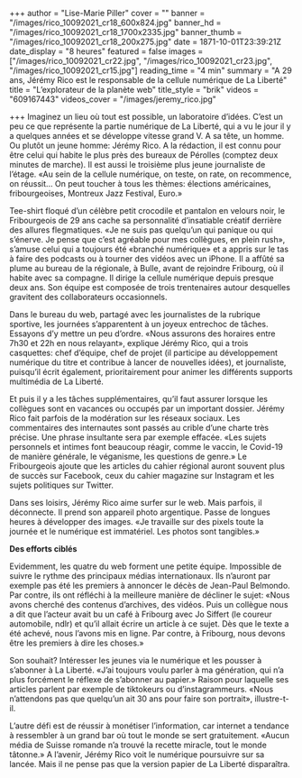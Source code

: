 +++
author = "Lise-Marie Piller"
cover = ""
banner = "/images/rico_10092021_cr18_600x824.jpg"
banner_hd = "/images/rico_10092021_cr18_1700x2335.jpg"
banner_thumb = "/images/rico_10092021_cr18_200x275.jpg"
date = 1871-10-01T23:39:21Z
date_display = "8 heures"
featured = false
images = ["/images/rico_10092021_cr22.jpg", "/images/rico_10092021_cr23.jpg", "/images/rico_10092021_cr15.jpg"]
reading_time = "4 min"
summary = "A 29 ans, Jérémy Rico est le responsable de la cellule numérique de La Liberté"
title = "L’explorateur de la planète web"
title_style = "brik"
videos = "609167443"
videos_cover = "/images/jeremy_rico.jpg"

+++
Imaginez un lieu où tout est possible, un laboratoire d’idées. C’est un peu ce que représente la partie numérique de La Liberté, qui a vu le jour il y a quelques années et se développe vitesse grand V. A sa tête, un homme. Ou plutôt un jeune homme: Jérémy Rico. A la rédaction, il est connu pour être celui qui habite le plus près des bureaux de Pérolles (comptez deux minutes de marche). Il est aussi le troisième plus jeune journaliste de l’étage. «Au sein de la cellule numérique, on teste, on rate, on recommence, on réussit… On peut toucher à tous les thèmes: élections américaines, fribourgeoises, Montreux Jazz Festival, Euro.»

Tee-shirt floqué d’un célèbre petit crocodile et pantalon en velours noir, le Fribourgeois de 29 ans cache sa personnalité d’insatiable créatif derrière des allures flegmatiques. «Je ne suis pas quelqu’un qui panique ou qui s’énerve. Je pense que c’est agréable pour mes collègues, en plein rush», s’amuse celui qui a toujours été «branché numérique» et a appris sur le tas à faire des podcasts ou à tourner des vidéos avec un iPhone. Il a affûté sa plume au bureau de la régionale, à Bulle, avant de rejoindre Fribourg, où il habite avec sa compagne. Il dirige la cellule numérique depuis presque deux ans. Son équipe est composée de trois trentenaires autour desquelles gravitent des collaborateurs occasionnels.

Dans le bureau du web, partagé avec les journalistes de la rubrique sportive, les journées s’apparentent à un joyeux entrechoc de tâches. Essayons d’y mettre un peu d’ordre. «Nous assurons des horaires entre 7h30 et 22h en nous relayant», explique Jérémy Rico, qui a trois casquettes: chef d’équipe, chef de projet (il participe au développement numérique du titre et contribue à lancer de nouvelles idées), et journaliste, puisqu’il écrit également, prioritairement pour animer les différents supports multimédia de La Liberté.

Et puis il y a les tâches supplémentaires, qu’il faut assurer lorsque les collègues sont en vacances ou occupés par un important dossier. Jérémy Rico fait parfois de la modération sur les réseaux sociaux. Les commentaires des internautes sont passés au crible d’une charte très précise. Une phrase insultante sera par exemple effacée. «Les sujets personnels et intimes font beaucoup réagir, comme le vaccin, le Covid-19 de manière générale, le véganisme, les questions de genre.» Le Fribourgeois ajoute que les articles du cahier régional auront souvent plus de succès sur Facebook, ceux du cahier magazine sur Instagram et les sujets politiques sur Twitter.

Dans ses loisirs, Jérémy Rico aime surfer sur le web. Mais parfois, il déconnecte. Il prend son appareil photo argentique. Passe de longues heures à développer des images. «Je travaille sur des pixels toute la journée et le numérique est immatériel. Les photos sont tangibles.»

**Des efforts ciblés**

Evidemment, les quatre du web forment une petite équipe. Impossible de suivre le rythme des principaux médias internationaux. Ils n’auront par exemple pas été les premiers à annoncer le décès de Jean-Paul Belmondo. Par contre, ils ont réfléchi à la meilleure manière de décliner le sujet: «Nous avons cherché des contenus d’archives, des vidéos. Puis un collègue nous a dit que l’acteur avait bu un café à Fribourg avec Jo Siffert (le coureur automobile, ndlr) et qu’il allait écrire un article à ce sujet. Dès que le texte a été achevé, nous l’avons mis en ligne. Par contre, à Fribourg, nous devons être les premiers à dire les choses.»

Son souhait? Intéresser les jeunes via le numérique et les pousser à s’abonner à La Liberté. «J’ai toujours voulu parler à ma génération, qui n’a plus forcément le réflexe de s’abonner au papier.» Raison pour laquelle ses articles parlent par exemple de tiktokeurs ou d’instagrammeurs. «Nous n’attendons pas que quelqu’un ait 30 ans pour faire son portrait», illustre-t-il.

L’autre défi est de réussir à monétiser l’information, car internet a tendance à ressembler à un grand bar où tout le monde se sert gratuitement. «Aucun média de Suisse romande n’a trouvé la recette miracle, tout le monde tâtonne.» A l’avenir, Jérémy Rico voit le numérique poursuivre sur sa lancée. Mais il ne pense pas que la version papier de La Liberté disparaîtra.